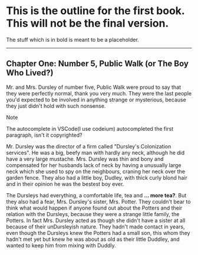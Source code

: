 # This is the outline for the first book. This will not be the final version.

The stuff which is in bold is meant to be a placeholder.

***

## Chapter One: Number 5, Public Walk (or The Boy Who Lived?)

Mr. and Mrs. Dursley of number five, Public Walk were proud to say
that they were perfectly normal, thank you very much. They were the
last people you'd expected to be involved in anything strange or
mysterious, because they just didn't hold with such nonsense.

> [!NOTE]
> The autocomplete in VSCode(I use codeium) autocompleted the first paragraph, isn't it copyrighted?


Mr. Dursley was the director of a firm called "Dursley's Colonization services". 
He was a big, beefy man with hardly any neck, although he did have a very large mustache.
Mrs. Dursley was thin and bony and compensated for her husbands lack of neck by having a unusually large neck which she used to spy on the neighbours, craning her neck over the garden fence.
They also had a little boy, Dudley, with thick curly blond hair and in their opinion he was the bestest boy ever.

The Dursleys had everything, a comfortable life, tea and **... more tea?**. But they also had a fear, Mrs. Dursley's sister, Mrs. Potter. They couldn't bear to think what would happen if anyone found out about the Potters and their relation with the Dursleys, because they were a strange little family, the Potters. In fact Mrs. Dursley acted as though she didn't have a sister at all because of their unDursleyish nature. They hadn't made contact in years, even though the Dursleys knew the Potters had a small son, this whom they hadn't met yet but knew he was about as old as their little Duddley, and wanted to keep him from mixing with Duddly.
